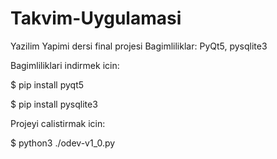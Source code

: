 # Takvim-Uygulamasi
Yazilim Yapimi dersi final projesi
Bagimliliklar: PyQt5, pysqlite3

Bagimliliklari indirmek icin:

$ pip install pyqt5

$ pip install pysqlite3


Projeyi calistirmak icin:

$ python3 ./odev-v1_0.py
